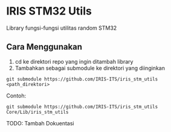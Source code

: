 # IRIS STM32 Utils
Library fungsi-fungsi utilitas random STM32

## Cara Menggunakan
1. cd ke direktori repo yang ingin ditambah library
1. Tambahkan sebagai submodule ke direktori yang diinginkan
```git
git submodule https://github.com/IRIS-ITS/iris_stm_utils <path_direktori>
```
Contoh:
```git
git submodule https://github.com/IRIS-ITS/iris_stm_utils Core/Lib/iris_stm_utils
```

TODO: Tambah Dokuentasi

